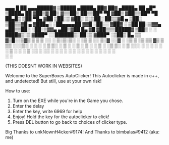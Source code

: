 ▄▄▄       █    ██ ▄▄▄█████▓ ▒█████   ▄████▄   ██▓     ██▓ ▄████▄   ██ ▄█▀
▒████▄     ██  ▓██▒▓  ██▒ ▓▒▒██▒  ██▒▒██▀ ▀█  ▓██▒    ▓██▒▒██▀ ▀█   ██▄█▒ 
▒██  ▀█▄  ▓██  ▒██░▒ ▓██░ ▒░▒██░  ██▒▒▓█    ▄ ▒██░    ▒██▒▒▓█    ▄ ▓███▄░ 
░██▄▄▄▄██ ▓▓█  ░██░░ ▓██▓ ░ ▒██   ██░▒▓▓▄ ▄██▒▒██░    ░██░▒▓▓▄ ▄██▒▓██ █▄ 
 ▓█   ▓██▒▒▒█████▓   ▒██▒ ░ ░ ████▓▒░▒ ▓███▀ ░░██████▒░██░▒ ▓███▀ ░▒██▒ █▄
 ▒▒   ▓▒█░░▒▓▒ ▒ ▒   ▒ ░░   ░ ▒░▒░▒░ ░ ░▒ ▒  ░░ ▒░▓  ░░▓  ░ ░▒ ▒  ░▒ ▒▒ ▓▒
  ▒   ▒▒ ░░░▒░ ░ ░     ░      ░ ▒ ▒░   ░  ▒   ░ ░ ▒  ░ ▒ ░  ░  ▒   ░ ░▒ ▒░
  ░   ▒    ░░░ ░ ░   ░      ░ ░ ░ ▒  ░          ░ ░    ▒ ░░        ░ ░░ ░ 
      ░  ░   ░                  ░ ░  ░ ░          ░  ░ ░  ░ ░      ░  ░   
                                     ░                    ░

(THIS DOESNT WORK IN WEBSITES)

Welcome to the SuperBoxes AutoClicker!
This Autoclicker is made in c++, and undetected! But still, use at your own risk!

How to use:

1. Turn on the EXE while you're in the Game you chose.
2. Enter the delay
3. Enter the key, write 6969 for help
4. Enjoy! Hold the key for the autoclicker to click!
5. Press DEL button to go back to choices of clicker type.


Big Thanks to unkNownH4cker#9174!
And Thanks to bimbalas#9412 (aka: me)
